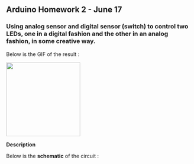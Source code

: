 ## Arduino Homework 2 - June 17

### Using analog sensor and digital sensor (switch) to control two LEDs, one in a digital fashion and the other in an analog fashion, in some creative way.

Below is the GIF of the result :

<img src="https://github.com/ronit-singh/Intro_to_IM/blob/main/June%2017/sensor_LED.jpg" height="200">

**Description**

Below is the **schematic** of the circuit :
